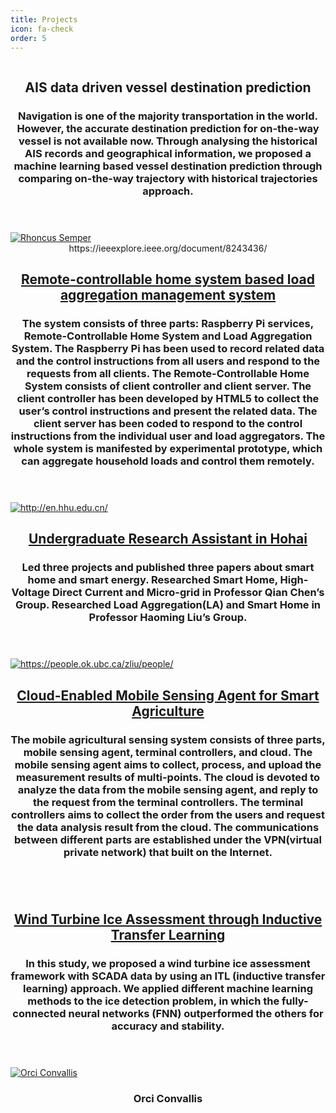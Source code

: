 ```yaml
---
title: Projects
icon: fa-check
order: 5
---
```


  <div class="row">
    <div class="4u 12u$(mobile)">
      <div class="item">
        <a href="#projects" class="image fit"><img src="{{ 'assets/images/AIS_data_driven.png' | "" }}" alt="" /></a>
        <header>
          <h2>  AIS data driven vessel destination prediction</h2>
          <h3>Navigation is one of the majority transportation in the world. However, the accurate destination prediction for on-the-way vessel is not available now. Through analysing  the historical AIS records and geographical information, we proposed a machine learning based vessel destination prediction through comparing on-the-way trajectory with historical trajectories approach. </h3>
        </header>
      </div>
      <div class="item">
        <a href="#projects" class="image fit"><img src="{{ 'assets/images/remote.jpg' | relative_url }}" alt="Rhoncus Semper" /></a>
        <header>https://ieeexplore.ieee.org/document/8243436/
          <h2><a href="https://ieeexplore.ieee.org/document/8243436/">Remote-controllable home system based load aggregation management system</a></h2>
          <h3>The system consists of three parts: Raspberry Pi services, Remote-Controllable Home System and Load Aggregation System. The Raspberry Pi has been used to record related data and the control instructions from all users and respond to the requests from all clients. The Remote-Controllable Home System consists of client controller and client server. The client controller has been developed by HTML5 to collect the user’s control instructions and present the related data.  The client server has been coded to respond to the control instructions from the individual user and load aggregators. The whole system is manifested by experimental prototype, which can aggregate household loads and control them remotely.</h3>
        </header>
              </div>
      <div class="item">
        <a href="http://en.hhu.edu.cn/" class="image fit"><img src="{{ 'assets/images/Hohai_University_logo.png' | "http://en.hhu.edu.cn/" }}" alt="http://en.hhu.edu.cn/" /></a>
        <header>
          <h2> <a href="http://en.hhu.edu.cn/">Undergraduate Research Assistant in Hohai</a></h2>
          <h3>Led three projects and published three papers about smart home and smart energy. Researched Smart 
            Home, High-Voltage Direct Current and Micro-grid in Professor Qian Chen’s Group. 
            Researched Load Aggregation(LA) and Smart Home in Professor Haoming Liu’s Group.</h3>
        </header>
      </div>
      </div>
    </div>
    <div class="4u 12u$(mobile)">
      <div class="item">
        <a href="https://www.facebook.com/UbcEngineeringOkanagan/posts/883386121829854" class="image fit"><img src="{{ 'assets/images/mobile_agent.png' | ""}}" alt="https://people.ok.ubc.ca/zliu/people/" /></a>
        <header>
          <h2> <a href="https://www.facebook.com/UbcEngineeringOkanagan/posts/883386121829854"> Cloud-Enabled Mobile Sensing Agent for Smart Agriculture
</a></h2>
          <h3>The mobile agricultural sensing system consists of three parts, mobile sensing agent, terminal controllers, and cloud. The  mobile sensing agent aims to collect, process, and upload the measurement results of multi-points. The cloud is devoted to analyze the data from the mobile sensing agent, and reply to the request from the terminal controllers. The terminal controllers aims to collect the order from the users and request the data analysis result from the cloud. The communications between different parts are established under the VPN(virtual private network) that built on the Internet.</h3>
        </header>
    </div>
    <div class="4u 12u$(mobile)">
      <div class="item">
        <a href="" class="image fit"><img src="{{ 'assets/images/windturbine.png' | relative_url }}" alt="" /></a>
        <header>
          <h2>  <a href="https://ieeexplore.ieee.org/document/8409794/"> Wind Turbine Ice Assessment through Inductive Transfer Learning</a></h2>
          <h3>In this study, we proposed a wind turbine ice assessment framework with SCADA data by using an ITL (inductive transfer learning) approach. We applied different machine learning methods to the ice detection problem, in which the fully-connected neural networks (FNN) outperformed the others for accuracy and stability. </h3>
        </header>
      </div>
      <div class="item">
        <a href="#" class="image fit"><img src="{{ 'assets/images/pic07.jpg' | relative_url }}" alt="Orci Convallis" /></a>
        <header>
          <h3>Orci Convallis</h3>
        </header>
      </div>
    </div>
  </div>
